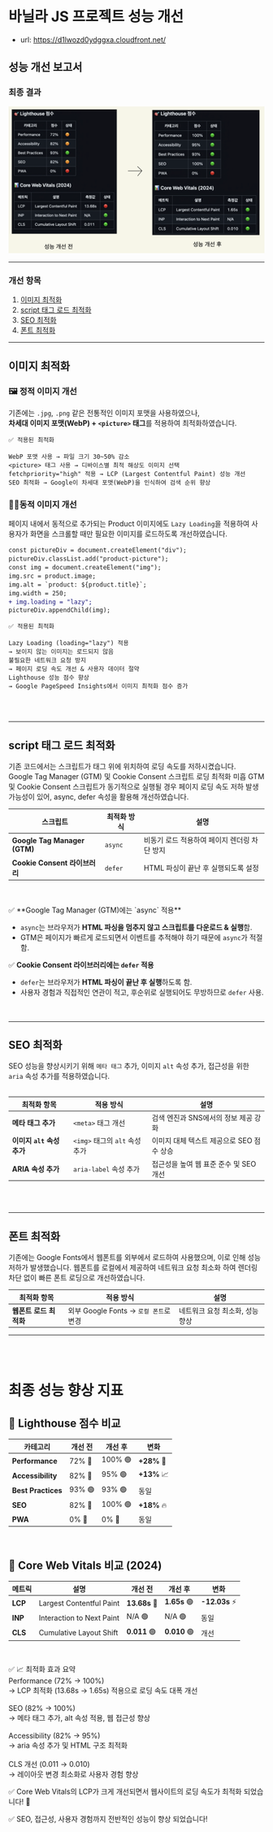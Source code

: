 # 바닐라 JS 프로젝트 성능 개선

- url: https://d1lwozd0ydggxa.cloudfront.net/

## 성능 개선 보고서

### 최종 결과

![성능개선 이미지](./images/docs/image1.png)

<hr>

### 개선 항목

1. [이미지 최적화](#이미지-최적화)
2. [script 태그 로드 최적화](#script-태그-로드-최적화)
3. [SEO 최적화](#seo-최적화)
4. [폰트 최적화](#폰트-최적화)

---

## 이미지 최적화

### 🖼 정적 이미지 개선

기존에는 `.jpg`, `.png` 같은 전통적인 이미지 포맷을 사용하였으나,  
**차세대 이미지 포맷(WebP) + `<picture>` 태그**를 적용하여 최적화하였습니다.

```
✅ 적용된 최적화

WebP 포맷 사용 → 파일 크기 30~50% 감소
<picture> 태그 사용 → 디바이스별 최적 해상도 이미지 선택
fetchpriority="high" 적용 → LCP (Largest Contentful Paint) 성능 개선
SEO 최적화 → Google이 차세대 포맷(WebP)을 인식하여 검색 순위 향상
```

### 💃🏻동적 이미지 개선

페이지 내에서 동적으로 추가되는 Product 이미지에도 `Lazy Loading`을 적용하여
사용자가 화면을 스크롤할 때만 필요한 이미지를 로드하도록 개선하였습니다.

```diff
const pictureDiv = document.createElement("div");
pictureDiv.classList.add("product-picture");
const img = document.createElement("img");
img.src = product.image;
img.alt = `product: ${product.title}`;
img.width = 250;
+ img.loading = "lazy";
pictureDiv.appendChild(img);
```

```
✅ 적용된 최적화

Lazy Loading (loading="lazy") 적용
→ 보이지 않는 이미지는 로드되지 않음
불필요한 네트워크 요청 방지
→ 페이지 로딩 속도 개선 & 사용자 데이터 절약
Lighthouse 성능 점수 향상
→ Google PageSpeed Insights에서 이미지 최적화 점수 증가
```

<br>
<br>

---

## script 태그 로드 최적화

기존 코드에서는 스크립트가 <body> 태그 위에 위치하여 로딩 속도를 저하시켰습니다.<br>
Google Tag Manager (GTM) 및 Cookie Consent 스크립트 로딩 최적화 미흡
GTM 및 Cookie Consent 스크립트가 동기적으로 실행될 경우 페이지 로딩 속도 저하 발생 가능성이 있어, async, defer 속성을 활용해 개선하였습니다.

| **스크립트**                  | **최적화 방식** | **설명**                                     |
| ----------------------------- | --------------- | -------------------------------------------- |
| **Google Tag Manager (GTM)**  | `async`         | 비동기 로드 적용하여 페이지 렌더링 차단 방지 |
| **Cookie Consent 라이브러리** | `defer`         | HTML 파싱이 끝난 후 실행되도록 설정          |

<br>
<br>
✅ **Google Tag Manager (GTM)에는 `async` 적용**

- `async`는 브라우저가 **HTML 파싱을 멈추지 않고 스크립트를 다운로드 & 실행**함.
- GTM은 페이지가 빠르게 로드되면서 이벤트를 추적해야 하기 때문에 `async`가 적절함.

✅ **Cookie Consent 라이브러리에는 `defer` 적용**

- `defer`는 브라우저가 **HTML 파싱이 끝난 후 실행**하도록 함.
- 사용자 경험과 직접적인 연관이 적고, 후순위로 실행되어도 무방하므로 `defer` 사용.
  <br>
  <br>
  <br>

---

## SEO 최적화

SEO 성능을 향상시키기 위해 `메타 태그` 추가, 이미지 `alt` 속성 추가, 접근성을 위한 `aria` 속성 추가를 적용하였습니다.
<br>
<br>

| **최적화 항목**            | **적용 방식**                  | **설명**                                  |
| -------------------------- | ------------------------------ | ----------------------------------------- |
| **메타 태그 추가**         | `<meta>` 태그 개선             | 검색 엔진과 SNS에서의 정보 제공 강화      |
| **이미지 `alt` 속성 추가** | `<img>` 태그의 `alt` 속성 추가 | 이미지 대체 텍스트 제공으로 SEO 점수 상승 |
| **ARIA 속성 추가**         | `aria-label` 속성 추가         | 접근성을 높여 웹 표준 준수 및 SEO 개선    |

<br>
<br>

---

## 폰트 최적화

기존에는 Google Fonts에서 웹폰트를 외부에서 로드하여 사용했으며, 이로 인해 성능 저하가 발생했습니다.
웹폰트를 로컬에서 제공하여 네트워크 요청 최소화 하여 렌더링 차단 없이 빠른 폰트 로딩으로 개선하였습니다.

| **최적화 항목**        | **적용 방식**                          | **설명**                        |
| ---------------------- | -------------------------------------- | ------------------------------- |
| **웹폰트 로드 최적화** | 외부 Google Fonts → `로컬 폰트`로 변경 | 네트워크 요청 최소화, 성능 향상 |

---

<br>
<br>

# 최종 성능 향상 지표

## 📌 Lighthouse 점수 비교

| 카테고리           | 개선 전 | 개선 후 | 변화        |
| ------------------ | ------- | ------- | ----------- |
| **Performance**    | 72% 🔶  | 100% 🟢 | **+28%** 🚀 |
| **Accessibility**  | 82% 🔶  | 95% 🟢  | **+13%** 📈 |
| **Best Practices** | 93% 🟢  | 93% 🟢  | 동일        |
| **SEO**            | 82% 🔶  | 100% 🟢 | **+18%** 🔥 |
| **PWA**            | 0% 🔴   | 0% 🔴   | 동일        |

<br>

## 📌 Core Web Vitals 비교 (2024)

| 메트릭  | 설명                      | 개선 전       | 개선 후      | 변화           |
| ------- | ------------------------- | ------------- | ------------ | -------------- |
| **LCP** | Largest Contentful Paint  | **13.68s** 🔴 | **1.65s** 🟢 | **-12.03s** ⚡ |
| **INP** | Interaction to Next Paint | N/A 🟢        | N/A 🟢       | 동일           |
| **CLS** | Cumulative Layout Shift   | **0.011** 🟢  | **0.010** 🟢 | 개선           |

<br>

✅ 📈 최적화 효과 요약<br>
Performance (72% → 100%)<br>
→ LCP 최적화 (13.68s → 1.65s) 적용으로 로딩 속도 대폭 개선<br><br>
SEO (82% → 100%)<br>
→ 메타 태그 추가, alt 속성 적용, 웹 접근성 향상<br><br>
Accessibility (82% → 95%)<br>
→ aria 속성 추가 및 HTML 구조 최적화<br><br>
CLS 개선 (0.011 → 0.010)<br>
→ 레이아웃 변경 최소화로 사용자 경험 향상

✅ Core Web Vitals의 LCP가 크게 개선되면서 웹사이트의 로딩 속도가 최적화 되었습니다! 🚀

✅ SEO, 접근성, 사용자 경험까지 전반적인 성능이 향상 되었습니다!
